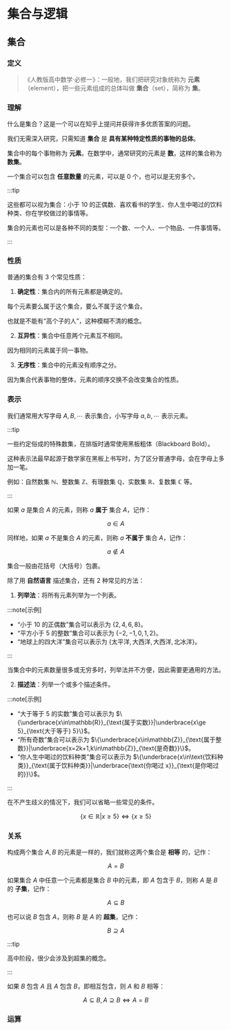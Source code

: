 # 集合与逻辑

## 集合

### 定义

> 《人教版高中数学·必修一》：一般地，我们把研究对象统称为 **元素**（element），把一些元素组成的总体叫做 **集合**（set），简称为 **集**。

### 理解

什么是集合？这是一个可以在知乎上提问并获得许多优质答案的问题。

我们无需深入研究，只需知道 **集合** 是 **具有某种特定性质的事物的总体**。

集合中的每个事物称为 **元素**。在数学中，通常研究的元素是 **数**，这样的集合称为 **数集**。

一个集合可以包含 **任意数量** 的元素，可以是 $0$ 个，也可以是无穷多个。

:::tip

这些都可以视为集合：小于 $10$ 的正偶数、喜欢看书的学生、你人生中喝过的饮料种类、你在学校做过的事情等。

集合的元素也可以是各种不同的类型：一个数、一个人、一个物品、一件事情等。

:::

### 性质

普通的集合有 $3$ 个常见性质：

1. **确定性**：集合内的所有元素都是确定的。

每个元素要么属于这个集合，要么不属于这个集合。

也就是不能有“高个子的人”，这种模糊不清的概念。

2. **互异性**：集合中任意两个元素互不相同。

因为相同的元素属于同一事物。

3. **无序性**：集合中的元素没有顺序之分。

因为集合代表事物的整体，元素的顺序交换不会改变集合的性质。

### 表示

我们通常用大写字母 $A,B,\cdots$ 表示集合，小写字母 $a,b,\cdots$ 表示元素。

:::tip

一些约定俗成的特殊数集，在排版时通常使用黑板粗体（Blackboard Bold）。

这种表示法最早起源于数学家在黑板上书写时，为了区分普通字母，会在字母上多加一笔。

例如：自然数集 $\mathbb{N}$、整数集 $\mathbb{Z}$、有理数集 $\mathbb{Q}$、实数集 $\mathbb{R}$、复数集 $\mathbb{C}$ 等。

:::

如果 $a$ 是集合 $A$ 的元素，则称 $a$ **属于** 集合 $A$，记作：

$$
a\in A
$$

同样地，如果 $a$ 不是集合 $A$ 的元素，则称 $a$ **不属于** 集合 $A$，记作：

$$
a\notin A
$$

集合一般由花括号（大括号）包裹。

除了用 **自然语言** 描述集合，还有 $2$ 种常见的方法：

1. **列举法**：将所有元素列举为一个列表。

:::note[示例]

- “小于 $10$ 的正偶数”集合可以表示为 $\{2,4,6,8\}$。
- “平方小于 $5$ 的整数”集合可以表示为 $\{-2,-1,0,1,2\}$。
- “地球上的四大洋”集合可以表示为 $\{\text{太平洋},\text{大西洋},\text{大西洋},\text{北冰洋}\}$。

:::

当集合中的元素数量很多或无穷多时，列举法并不方便，因此需要更通用的方法。

2. **描述法**：列举一个或多个描述条件。

:::note[示例]

- “大于等于 $5$ 的实数”集合可以表示为 $\{\underbrace{x\in\mathbb{R}}_{\text{属于实数}}|\underbrace{x\ge 5}_{\text{大于等于} 5}\}$。
- “所有奇数”集合可以表示为 $\{\underbrace{x\in\mathbb{Z}}_{\text{属于整数}}|\underbrace{x=2k+1,k\in\mathbb{Z}}_{\text{是奇数}}\}$。
- “你人生中喝过的饮料种类”集合可以表示为 $\{\underbrace{x\in\text{饮料种类}}_{\text{属于饮料种类}}|\underbrace{\text{你喝过 x}}_{\text{是你喝过的}}\}$。

:::

在不产生歧义的情况下，我们可以省略一些常见的条件。

$$
\{x\in\mathbb{R}|x\ge 5\}\iff\{x\ge 5\}
$$

### 关系

构成两个集合 $A,B$ 的元素是一样的，我们就称这两个集合是 **相等** 的，记作：

$$
A=B
$$

如果集合 $A$ 中任意一个元素都是集合 $B$ 中的元素，即 $A$ 包含于 $B$，则称 $A$ 是 $B$ 的 **子集**，记作：

$$
A\subseteq B
$$

也可以说 $B$ 包含 $A$，则称 $B$ 是 $A$ 的 **超集**，记作：

$$
B\supseteq A
$$

:::tip

高中阶段，很少会涉及到超集的概念。

:::

如果 $B$ 包含 $A$ 且 $A$ 包含 $B$，即相互包含，则 $A$ 和 $B$ 相等：

$$
A\subseteq B,A\supseteq B\iff A=B
$$

### 运算
